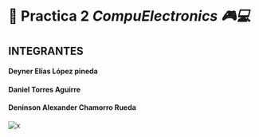 # 🦾 Practica 2 _CompuElectronics 🎮💻_

 
## INTEGRANTES
#### Deyner Elías López pineda
#### Daniel Torres Aguirre
#### Deninson Alexander Chamorro Rueda
![x](https://www.aulaplaneta.com/wp-content/uploads/2019/05/shutterstock_1010946685-1.jpg)
